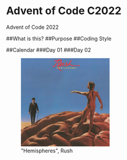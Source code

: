 # Advent of Code C2022
 Advent of Code 2022
 
 ##What is this?
 ##Purpose
 ##Coding Style
 
 ##Calendar
 ###Day 01
 ###Day 02
 
 
 

 <figure>
	<img src="images/day01.jpg" alt="1234" width="240" height="240">
	<figcaption>"Hemispheres", Rush</figcaption>
 </figure>

